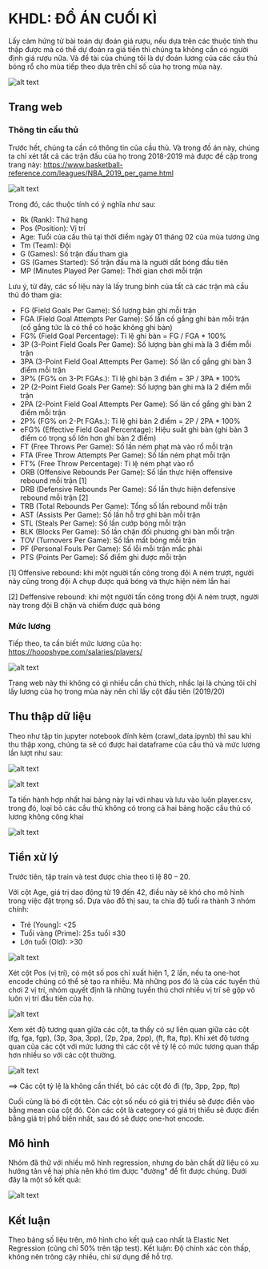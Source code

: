 # KHDL: ĐỒ ÁN CUỐI KÌ

Lấy cảm hứng từ bài toán dự đoán giá rượu, nếu dựa trên các thuộc tính thu thập được mà có thể dự đoán ra giá tiền thì chúng ta không cần có người định giá rượu nữa. Và đề tài của chúng tôi là dự đoán lương của các cầu thủ bóng rổ cho mùa tiếp theo dựa trên chỉ số của họ trong mùa này.

![alt text](https://github.com/linanthon/KHDL_DA/blob/master/Image_for_readme/basketball_wallpaper.jpg)

## Trang web

### Thông tin cầu thủ
Trước hết, chúng ta cần có thông tin của cầu thủ. Và trong đồ án này, chúng ta chỉ xét tất cả các trận đấu của họ trong 2018-2019 mà được đề cập trong trang này: https://www.basketball-reference.com/leagues/NBA_2019_per_game.html

![alt text](https://github.com/linanthon/KHDL_DA/blob/master/Image_for_readme/source_player.png)

Trong đó, các thuộc tính có ý nghĩa như sau:

  - Rk (Rank): Thứ hạng
  - Pos (Position): Vị trí
  - Age: Tuổi của cầu thủ tại thời điểm ngày 01 tháng 02 của mùa tương ứng    
  - Tm (Team): Đội    
  - G (Games): Số trận đấu tham gia    
  - GS (Games Started): Số trận đấu mà là người dắt bóng đầu tiên    
  - MP (Minutes Played Per Game): Thời gian chơi mỗi trận
  
Lưu ý, từ đây, các số liệu này là lấy trung bình của tất cả các trận mà cầu thủ đó tham gia:
  - FG (Field Goals Per Game): Số lượng bàn ghi mỗi trận
  - FGA (Field Goal Attempts Per Game): Số lần cố gắng ghi bàn mỗi trận (cố gắng tức là có thể có hoặc không ghi bàn)    
  - FG% (Field Goal Percentage): Tỉ lệ ghi bàn = FG / FGA * 100%
  - 3P (3-Point Field Goals Per Game): Số lượng bàn ghi mà là 3 điểm mỗi trận
  - 3PA (3-Point Field Goal Attempts Per Game): Số lân cố gắng ghi bàn 3 điểm mỗi trận
  - 3P% (FG% on 3-Pt FGAs.): Tỉ lệ ghi bàn 3 điểm = 3P / 3PA * 100%
  - 2P (2-Point Field Goals Per Game): Số lượng bàn ghi mà là 2 điểm mỗi trận
  - 2PA (2-Point Field Goal Attempts Per Game): Số lân cố gắng ghi bàn 2 điểm mỗi trận
  - 2P% (FG% on 2-Pt FGAs.): Tỉ lệ ghi bàn 2 điểm = 2P / 2PA * 100%
  - eFG% (Effective Field Goal Percentage): Hiệu suất ghi bàn (ghi bàn 3 điểm có trọng số lớn hơn ghi bàn 2 điểm)
  - FT (Free Throws Per Game): Số lần ném phạt mà vào rổ mỗi trận
  - FTA (Free Throw Attempts Per Game): Số lần ném phạt mỗi trận
  - FT% (Free Throw Percentage): Tỉ lệ ném phạt vào rổ
  - ORB (Offensive Rebounds Per Game): Số lần thực hiện offensive rebound mỗi trận [1]
  - DRB (Defensive Rebounds Per Game): Số lần thực hiện defensive rebound mỗi trận [2]
  - TRB (Total Rebounds Per Game): Tổng số lần rebound mỗi trận
  - AST (Assists Per Game): Số lần hỗ trợ ghi bàn mỗi trận
  - STL (Steals Per Game): Số lần cướp bóng mỗi trận
  - BLK (Blocks Per Game): Số lần chặn đối phương ghi bàn mỗi trận
  - TOV (Turnovers Per Game): Số lần mất bóng mỗi trận
  - PF (Personal Fouls Per Game): Số lỗi mỗi trận mắc phải
  - PTS (Points Per Game): Số điểm ghi được mỗi trận

[1] Offensive rebound: khi một người tấn công trong đội A ném trượt, người này cũng trong đội A chụp được quả bóng và thực hiện ném lần hai

[2] Deffensive rebound: khi một người tấn công trong đội A ném trượt, người này trong đội B chặn và chiếm được quả bóng 

### Mức lương
Tiếp theo, ta cần biết mức lương của họ: https://hoopshype.com/salaries/players/

![alt text](https://github.com/linanthon/KHDL_DA/blob/master/Image_for_readme/source_salary.png)

Trang web này thì không có gì nhiều cần chú thích, nhắc lại là chúng tôi chỉ lấy lương của họ trong mùa này nên chỉ lấy cột đầu tiên (2019/20) 

## Thu thập dữ liệu

Theo như tập tin jupyter notebook đính kèm (crawl_data.ipynb) thì sau khi thu thập xong, chúng ta sẽ có được hai dataframe của cầu thủ và mức lương lần lượt như sau:

![alt text](https://github.com/linanthon/KHDL_DA/blob/master/Image_for_readme/data_frame_player.png)

![alt text](https://github.com/linanthon/KHDL_DA/blob/master/Image_for_readme/data_frame_salary.png)

Ta tiến hành hợp nhất hai bảng này lại với nhau và lưu vào luôn player.csv, trong đó, loại bỏ các cầu thủ không có trong cả hai bảng hoặc cầu thủ có lương không công khai

![alt text](https://github.com/linanthon/KHDL_DA/blob/master/Image_for_readme/player_salary_merged.png)

## Tiền xử lý

Trước tiên, tập train và test được chia theo tỉ lệ 80 – 20.

Với cột Age, giá trị dao động từ 19 đến 42, điều này sẽ khó cho mô hình trong việc đặt trọng số. Dựa vào đồ thị sau, ta chia độ tuổi ra thành 3 nhóm chính:
- Trẻ (Young): <25
- Tuổi vàng (Prime): 25≤ tuổi ≤30
- Lớn tuổi (Old): >30

![alt text](https://github.com/linanthon/KHDL_DA/blob/master/Image_for_readme/barplot_age_salary.png)

Xét cột Pos (vị trí), có một số pos chỉ xuất hiện 1, 2 lần, nếu ta one-hot encode chúng có thể sẽ tạo ra nhiễu. Mà những pos đó là của các tuyển thủ chơi 2 vị trí, nhóm quyết định là những tuyển thủ chơi nhiều vị trí sẽ gộp vô luôn vị trí đầu tiên của họ.

![alt text](https://github.com/linanthon/KHDL_DA/blob/master/Image_for_readme/groupby_pos.png)

Xem xét độ tương quan giữa các cột, ta thấy có sự liên quan giữa các cột (fg, fga, fgp), (3p, 3pa, 3pp), (2p, 2pa, 2pp), (ft, fta, ftp).
Khi xét độ tương quan của các cột với mức lương thì các cột về tỷ lệ có mức tương quan thấp hơn nhiều so với các cột thường.

![alt text](https://github.com/linanthon/KHDL_DA/blob/master/Image_for_readme/corr_all_vs_salary.png)

⟹ Các cột tỷ lệ là không cần thiết, bỏ các cột đó đi (fp, 3pp, 2pp, ftp)

Cuối cùng là bỏ đi cột tên. Các cột số nếu có giá trị thiếu sẽ được điền vào bằng mean của cột đó. Còn các cột là category có giá trị thiếu sẽ được điền bằng giá trị phổ biến nhất, sau đó sẽ được one-hot encode.

## Mô hình

Nhóm đã thử với nhiều mô hình regression, nhưng do bản chất dữ liệu có xu hướng tản về hai phía nên khó tìm được "đường" để fit được chúng. Dưới đây là một số kết quả:

![alt text](https://github.com/linanthon/KHDL_DA/blob/master/Image_for_readme/results.png)

## Kết luận

Theo bảng số liệu trên, mô hình cho kết quả cao nhất là Elastic Net Regression (cũng chỉ 50% trên tập test).
Kết luận: Độ chính xác còn thấp, không nên trông cậy nhiều, chỉ sử dụng để hỗ trợ.
